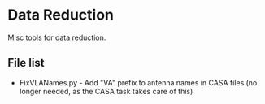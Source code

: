 # Data Reduction

Misc tools for data reduction.

## File list
* FixVLANames.py	- Add "VA" prefix to antenna names in CASA files (no longer needed, as the CASA task takes care of this)
